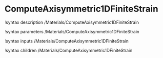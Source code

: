 <!-- MOOSE Documentation Stub: Remove this when content is added. -->

# ComputeAxisymmetric1DFiniteStrain
!syntax description /Materials/ComputeAxisymmetric1DFiniteStrain

!syntax parameters /Materials/ComputeAxisymmetric1DFiniteStrain

!syntax inputs /Materials/ComputeAxisymmetric1DFiniteStrain

!syntax children /Materials/ComputeAxisymmetric1DFiniteStrain
